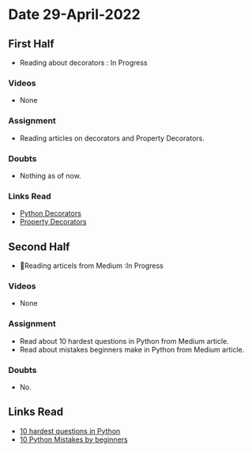 # Date 29-April-2022

## First Half

- Reading about decorators : In Progress

### Videos

- None

### Assignment

- Reading articles on decorators and Property Decorators.

### Doubts

- Nothing as of now.

### Links Read

- [Python Decorators](https://www.programiz.com/python-programming/decorator)
- [Property Decorators](https://www.programiz.com/python-programming/property#:~:text=The%20%40property%20Decorator,get%20value%20of%20the%20attribute)

## Second Half

- 🔄Reading articels from Medium :In Progress

### Videos

- None

### Assignment

- Read about 10 hardest questions in Python from Medium article.
- Read about mistakes beginners make in Python from Medium article.

### Doubts

- No.

## Links Read

- [10 hardest questions in Python](https://medium.com/@saint_sdmn/10-hardest-python-questions-98986c8cd309)
- [10 Python Mistakes by beginners](https://medium.com/geekculture/10-python-mistakes-that-tell-youre-a-nooby-359487f22c97)
